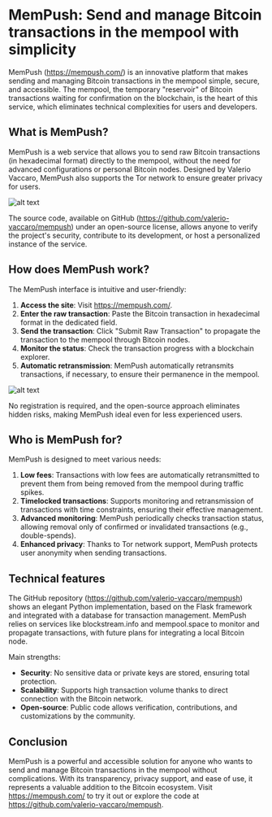 # MemPush: Send and manage Bitcoin transactions in the mempool with simplicity

MemPush (https://mempush.com/) is an innovative platform that makes sending and managing Bitcoin transactions in the mempool simple, secure, and accessible. The mempool, the temporary "reservoir" of Bitcoin transactions waiting for confirmation on the blockchain, is the heart of this service, which eliminates technical complexities for users and developers.

## What is MemPush?

MemPush is a web service that allows you to send raw Bitcoin transactions (in hexadecimal format) directly to the mempool, without the need for advanced configurations or personal Bitcoin nodes. Designed by Valerio Vaccaro, MemPush also supports the Tor network to ensure greater privacy for users.

![alt text](https://officinebitcoin.it/lezioni/mempush/front.png)

The source code, available on GitHub (https://github.com/valerio-vaccaro/mempush) under an open-source license, allows anyone to verify the project's security, contribute to its development, or host a personalized instance of the service.

## How does MemPush work?

The MemPush interface is intuitive and user-friendly:

1. **Access the site**: Visit https://mempush.com/.
2. **Enter the raw transaction**: Paste the Bitcoin transaction in hexadecimal format in the dedicated field.
3. **Send the transaction**: Click "Submit Raw Transaction" to propagate the transaction to the mempool through Bitcoin nodes.
4. **Monitor the status**: Check the transaction progress with a blockchain explorer.
5. **Automatic retransmission**: MemPush automatically retransmits transactions, if necessary, to ensure their permanence in the mempool.

![alt text](https://officinebitcoin.it/lezioni/mempush/list.png)

No registration is required, and the open-source approach eliminates hidden risks, making MemPush ideal even for less experienced users.

## Who is MemPush for?

MemPush is designed to meet various needs:
1. **Low fees**: Transactions with low fees are automatically retransmitted to prevent them from being removed from the mempool during traffic spikes.
2. **Timelocked transactions**: Supports monitoring and retransmission of transactions with time constraints, ensuring their effective management.
3. **Advanced monitoring**: MemPush periodically checks transaction status, allowing removal only of confirmed or invalidated transactions (e.g., double-spends).
4. **Enhanced privacy**: Thanks to Tor network support, MemPush protects user anonymity when sending transactions.

## Technical features

The GitHub repository (https://github.com/valerio-vaccaro/mempush) shows an elegant Python implementation, based on the Flask framework and integrated with a database for transaction management. MemPush relies on services like blockstream.info and mempool.space to monitor and propagate transactions, with future plans for integrating a local Bitcoin node.

Main strengths:
- **Security**: No sensitive data or private keys are stored, ensuring total protection.
- **Scalability**: Supports high transaction volume thanks to direct connection with the Bitcoin network.
- **Open-source**: Public code allows verification, contributions, and customizations by the community.

## Conclusion

MemPush is a powerful and accessible solution for anyone who wants to send and manage Bitcoin transactions in the mempool without complications. With its transparency, privacy support, and ease of use, it represents a valuable addition to the Bitcoin ecosystem. Visit https://mempush.com/ to try it out or explore the code at https://github.com/valerio-vaccaro/mempush.
